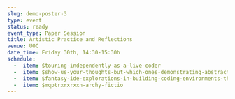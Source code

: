```yaml
---
slug: demo-poster-3
type: event
status: ready
event_type: Paper Session
title: Artistic Practice and Reflections
venue: UOC
date_time: Friday 30th, 14:30-15:30h
schedule:
  -  item: $touring-independently-as-a-live-coder
  -  item: $show-us-your-thoughts-but-which-ones-demonstrating-abstraction-s
  -  item: $fantasy-ide-explorations-in-building-coding-environments-that-in
  -  item: $mqptrxrxrxxn-archy-fictio
---
```


